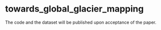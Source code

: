 # towards_global_glacier_mapping

The code and the dataset will be published upon acceptance of the paper.
